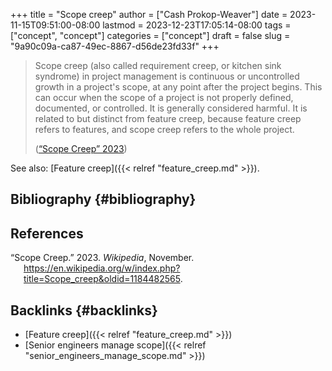 +++
title = "Scope creep"
author = ["Cash Prokop-Weaver"]
date = 2023-11-15T09:51:00-08:00
lastmod = 2023-12-23T17:05:14-08:00
tags = ["concept", "concept"]
categories = ["concept"]
draft = false
slug = "9a90c09a-ca87-49ec-8867-d56de23fd33f"
+++

> Scope creep (also called requirement creep, or kitchen sink syndrome) in project management is continuous or uncontrolled growth in a project's scope, at any point after the project begins. This can occur when the scope of a project is not properly defined, documented, or controlled. It is generally considered harmful. It is related to but distinct from feature creep, because feature creep refers to features, and scope creep refers to the whole project.
>
> (<a href="#citeproc_bib_item_1">“Scope Creep” 2023</a>)

See also: [Feature creep]({{< relref "feature_creep.md" >}}).


## Bibliography {#bibliography}

## References

<style>.csl-entry{text-indent: -1.5em; margin-left: 1.5em;}</style><div class="csl-bib-body">
  <div class="csl-entry"><a id="citeproc_bib_item_1"></a>“Scope Creep.” 2023. <i>Wikipedia</i>, November. <a href="https://en.wikipedia.org/w/index.php?title=Scope_creep&oldid=1184482565">https://en.wikipedia.org/w/index.php?title=Scope_creep&#38;oldid=1184482565</a>.</div>
</div>


## Backlinks {#backlinks}

-   [Feature creep]({{< relref "feature_creep.md" >}})
-   [Senior engineers manage scope]({{< relref "senior_engineers_manage_scope.md" >}})
